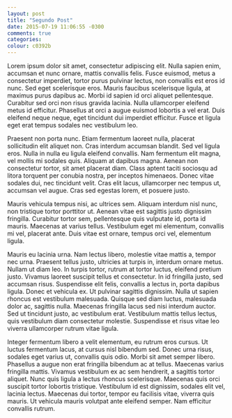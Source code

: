 ```yaml
---
layout: post
title: "Segundo Post"
date: 2015-07-19 11:06:55 -0300
comments: true
categories:
colour: c0392b
---
```


Lorem ipsum dolor sit amet, consectetur adipiscing elit. Nulla sapien enim, accumsan et nunc ornare, mattis convallis felis. Fusce euismod, metus a consectetur imperdiet, tortor purus pulvinar lectus, non convallis est eros id nunc. Sed eget scelerisque eros. Mauris faucibus scelerisque ligula, at maximus purus dapibus ac. Morbi id sapien id orci aliquet pellentesque. Curabitur sed orci non risus gravida lacinia. Nulla ullamcorper eleifend metus id efficitur. Phasellus at orci a augue euismod lobortis a vel erat. Duis eleifend neque neque, eget tincidunt dui imperdiet efficitur. Fusce et ligula eget erat tempus sodales nec vestibulum leo.

<!--break-->

Praesent non porta nunc. Etiam fermentum laoreet nulla, placerat sollicitudin elit aliquet non. Cras interdum accumsan blandit. Sed vel ligula eros. Nulla in nulla eu ligula eleifend convallis. Nam fermentum elit magna, vel mollis mi sodales quis. Aliquam at dapibus magna. Aenean non consectetur tortor, sit amet placerat diam. Class aptent taciti sociosqu ad litora torquent per conubia nostra, per inceptos himenaeos. Donec vitae sodales dui, nec tincidunt velit. Cras elit lacus, ullamcorper nec tempus ut, accumsan vel augue. Cras sed egestas lorem, et posuere justo.



Mauris vehicula tempus nisi, ac ultrices sem. Aliquam interdum nisl nunc, non tristique tortor porttitor ut. Aenean vitae est sagittis justo dignissim fringilla. Curabitur tortor sem, pellentesque quis vulputate id, porta id mauris. Maecenas at varius tellus. Vestibulum eget mi elementum, convallis mi vel, placerat ante. Duis vitae est ornare, tempus orci vel, elementum ligula.



Mauris eu lacinia urna. Nam lectus libero, molestie vitae mattis a, tempor nec urna. Praesent tellus justo, ultricies at turpis in, interdum ornare metus. Nullam ut diam leo. In turpis tortor, rutrum at tortor luctus, eleifend pretium justo. Vivamus laoreet suscipit tellus et consectetur. In id fringilla justo, sed accumsan risus. Suspendisse elit felis, convallis a lectus in, porta dapibus ligula. Donec et vehicula ex. Ut pulvinar sagittis dignissim. Nulla ut sapien rhoncus est vestibulum malesuada. Quisque sed diam luctus, malesuada dolor ac, sagittis nulla. Maecenas fringilla lacus sed nisi interdum auctor. Sed ut tincidunt justo, ac vestibulum erat. Vestibulum mattis tellus lectus, quis vestibulum diam consectetur molestie. Suspendisse et risus vitae leo viverra ullamcorper rutrum vitae ligula.

Integer fermentum libero a velit elementum, eu rutrum eros cursus. Ut luctus fermentum lacus, at cursus nisl bibendum sed. Donec urna risus, sodales eget varius ut, convallis quis odio. Morbi sit amet semper libero. Phasellus a augue non erat fringilla bibendum ac at tellus. Maecenas varius fringilla mattis. Vivamus vestibulum ex ac sem hendrerit, a sagittis tortor aliquet. Nunc quis ligula a lectus rhoncus scelerisque. Maecenas quis orci suscipit tortor lobortis tristique. Vestibulum id est dignissim, sodales elit vel, lacinia lectus. Maecenas dui tortor, tempor eu facilisis vitae, viverra quis mauris. Ut vehicula mauris volutpat ante eleifend semper. Nam efficitur convallis rutrum.

